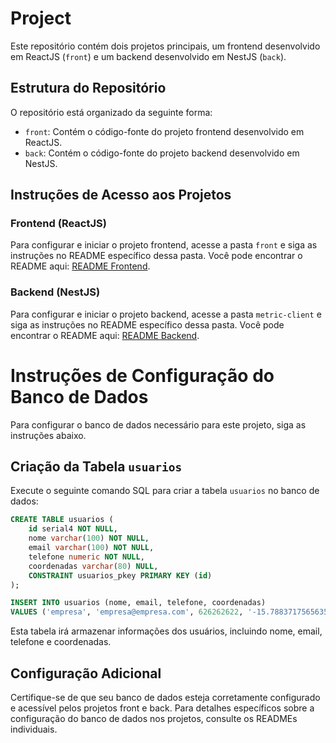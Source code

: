 
# Project

Este repositório contém dois projetos principais, um frontend desenvolvido em ReactJS (`front`) e um backend desenvolvido em NestJS (`back`).

## Estrutura do Repositório

O repositório está organizado da seguinte forma:

- `front`: Contém o código-fonte do projeto frontend desenvolvido em ReactJS.
- `back`: Contém o código-fonte do projeto backend desenvolvido em NestJS.

## Instruções de Acesso aos Projetos

### Frontend (ReactJS)

Para configurar e iniciar o projeto frontend, acesse a pasta `front` e siga as instruções no README específico dessa pasta. Você pode encontrar o README aqui: [README Frontend](front/README.md).

### Backend (NestJS)

Para configurar e iniciar o projeto backend, acesse a pasta `metric-client` e siga as instruções no README específico dessa pasta. Você pode encontrar o README aqui: [README Backend](back/README.md).


# Instruções de Configuração do Banco de Dados

Para configurar o banco de dados necessário para este projeto, siga as instruções abaixo.

## Criação da Tabela `usuarios`

Execute o seguinte comando SQL para criar a tabela `usuarios` no banco de dados:

```sql
CREATE TABLE usuarios (
    id serial4 NOT NULL,
    nome varchar(100) NOT NULL,
    email varchar(100) NOT NULL,
    telefone numeric NOT NULL,
    coordenadas varchar(80) NULL,
    CONSTRAINT usuarios_pkey PRIMARY KEY (id)
);

INSERT INTO usuarios (nome, email, telefone, coordenadas)
VALUES ('empresa', 'empresa@empresa.com', 626262622, '-15.788371756563562,-47.90382385253907');

```

Esta tabela irá armazenar informações dos usuários, incluindo nome, email, telefone e coordenadas.

## Configuração Adicional

Certifique-se de que seu banco de dados esteja corretamente configurado e acessível pelos projetos front e back. Para detalhes específicos sobre a configuração do banco de dados nos projetos, consulte os READMEs individuais.
